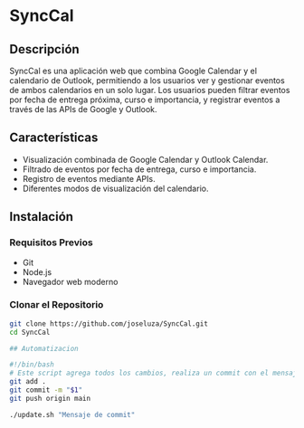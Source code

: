 # SyncCal

## Descripción
SyncCal es una aplicación web que combina Google Calendar y el calendario de Outlook, permitiendo a los usuarios ver y gestionar eventos de ambos calendarios en un solo lugar. Los usuarios pueden filtrar eventos por fecha de entrega próxima, curso e importancia, y registrar eventos a través de las APIs de Google y Outlook.

## Características
- Visualización combinada de Google Calendar y Outlook Calendar.
- Filtrado de eventos por fecha de entrega, curso e importancia.
- Registro de eventos mediante APIs.
- Diferentes modos de visualización del calendario.

## Instalación

### Requisitos Previos
- Git
- Node.js 
- Navegador web moderno

### Clonar el Repositorio
```sh
git clone https://github.com/joseluza/SyncCal.git
cd SyncCal

## Automatizacion

#!/bin/bash
# Este script agrega todos los cambios, realiza un commit con el mensaje proporcionado y empuja los cambios a la rama 'main' en GitHub.
git add .
git commit -m "$1"
git push origin main

./update.sh "Mensaje de commit"
